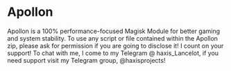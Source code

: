 # Apollon
Apollon is a 100% performance-focused Magisk Module for better gaming and system stability.  To use any script or file contained within the Apollon zip, please ask for permission if you are going to disclose it!  I count on your support!  To chat with me, I come to my Telegram @ haxis_Lancelot, if you need support visit my Telegram group, @haxisprojects!

